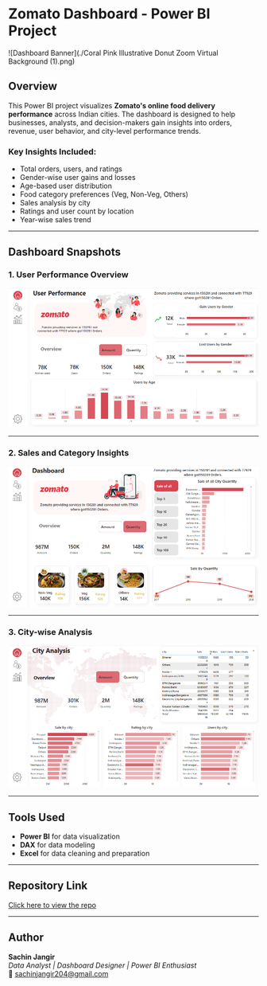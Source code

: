 # Zomato Dashboard - Power BI Project

![Dashboard Banner](./Coral Pink Illustrative Donut Zoom Virtual Background (1).png)

## Overview

This Power BI project visualizes **Zomato's online food delivery performance** across Indian cities. The dashboard is designed to help businesses, analysts, and decision-makers gain insights into orders, revenue, user behavior, and city-level performance trends.

### Key Insights Included:
- Total orders, users, and ratings
- Gender-wise user gains and losses
- Age-based user distribution
- Food category preferences (Veg, Non-Veg, Others)
- Sales analysis by city
- Ratings and user count by location
- Year-wise sales trend

---

## Dashboard Snapshots

### 1. User Performance Overview
![User Performance](./User%20Performance.png)

---

### 2. Sales and Category Insights
![Overview](./Overview.png)

---

### 3. City-wise Analysis
![City Performance](./City%20Performance.png)

---

## Tools Used
- **Power BI** for data visualization
- **DAX** for data modeling
- **Excel** for data cleaning and preparation

---

## Repository Link
[Click here to view the repo](https://github.com/DataAnalystSachin/Zomato-dashboard)

---

## Author
**Sachin Jangir**  
*Data Analyst | Dashboard Designer | Power BI Enthusiast*  
📧 sachinjangir204@gmail.com
